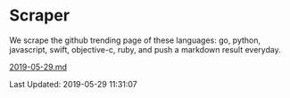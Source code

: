 # Scraper

We scrape the github trending page of these languages: go, python, javascript, swift, objective-c, ruby, and push a markdown result everyday.

[2019-05-29.md](https://github.com/henson/Scraper/blob/master/2019-05-29.md)

Last Updated: 2019-05-29 11:31:07